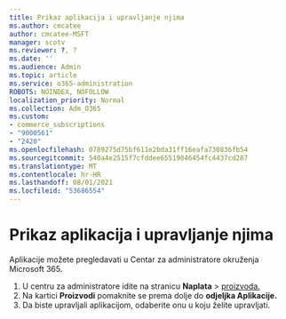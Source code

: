 ```yaml
---
title: Prikaz aplikacija i upravljanje njima
ms.author: cmcatee
author: cmcatee-MSFT
manager: scotv
ms.reviewer: ?, ?
ms.date: ''
ms.audience: Admin
ms.topic: article
ms.service: o365-administration
ROBOTS: NOINDEX, NOFOLLOW
localization_priority: Normal
ms.collection: Adm_O365
ms.custom:
- commerce_subscriptions
- "9000561"
- "2420"
ms.openlocfilehash: 0789275d75bf611e2bda31ff16eafa730836fb54
ms.sourcegitcommit: 540a4e2515f7cfddee65519046454fc4437cd287
ms.translationtype: MT
ms.contentlocale: hr-HR
ms.lasthandoff: 08/01/2021
ms.locfileid: "53686554"
---
```

# <a name="how-to-view-and-manage-apps"></a>Prikaz aplikacija i upravljanje njima

Aplikacije možete pregledavati u Centar za administratore okruženja Microsoft 365.

1. U centru za administratore idite na stranicu **Naplata**  >  [proizvoda.](https://go.microsoft.com/fwlink/p/?linkid=842054)
2. Na kartici **Proizvodi** pomaknite se prema dolje do **odjeljka Aplikacije.**
3. Da biste upravljali aplikacijom, odaberite onu u koju želite upravljati.